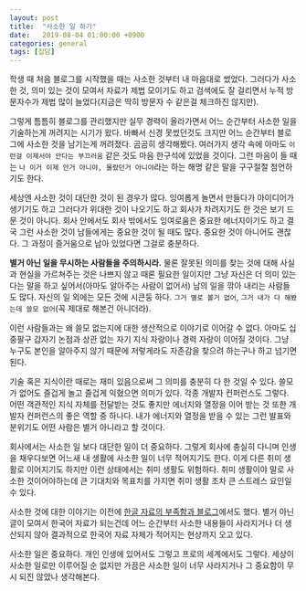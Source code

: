 ```yaml
---
layout: post
title:  "사소한 일 하기"
date:   2019-08-04 01:00:00 +0900
categories: general
tags: [잡담]
---
```

학생 때 처음 블로그를 시작했을 때는 사소한 것부터 내 마음대로 썼었다.
그러다가 사소한 것, 의미 있는 것이 모여서 자료가 제법 모이기도 하고 검색에도 잘 걸리면서 누적 방문자수가 제법 많이 늘었다(지금은 딱히 방문자 수 같은걸 체크하진 않지만).

그렇게 틈틈히 블로그를 관리했지만 실무 경력이 올라가면서 어느 순간부터 사소한 일을 기술하는게 꺼려지는 시기가 왔다.
바빠서 신경 못썼던것도 크지만 어느 순간부터 블로그에 사소한 것을 남기는게 꺼려졌다. 곰곰히 생각해봤다.
여러가지 생각 속에 아마도 `이런걸 이제서야 안다는 부끄러움` 같은 것도 마음 한구석에 있었을 것이다.
그런 마음이 들 때는 `나 이거 이제 안거 아니야, 몰랐던거 아니야`라는 하는 해명 같은 말을 구구절절 첨언하기도 한다.

세상엔 사소한 것이 대단한 것이 된 경우가 많다. 잉여롭게 놀면서 만들다가 아이디어가 생기기도 하고 그러다가 위대한 것이 나오기도 하고 회사가 차려지기도 한 것은 보기 드문 것이 아니다.
회사 안에서도 회사 밖에서도 잉여로움은 중요한 에너지이기도 하고 결국 그런 사소한 것이 남들에게는 중요한 것이 될 때도 많다.
중요한 것이 아니어도 괜찮다. 그 과정이 즐거움으로 남아 있었다면 그걸로 충분하다.

**별거 아닌 일을 무시하는 사람들을 주의하시라.**
물론 잘못된 의미를 찾는 것에 대해 사실과 현실을 가르쳐주는 것은 나쁘지 않고 때론 필요한 일이지만
그냥 자신은 더 의미 있는 다는 말을 하고 싶어서(아마도 알아주는 사람이 없어서) 남의 일을 깎아 내리는 사람들도 많다. 자신의 일 외에는 모든 것에 시큰둥 하다. `그거 별로 볼거 없어`, `그거 내가 다 해봤는데 쓸모 없어`(꼭 제대로 해본건 아니더라).

이런 사람들과는 왜 쓸모 없는지에 대한 생산적으로 이야기로 이어갈 수 없다. 아마도 십중팔구 갑자기 논점과 상관 없는 자기 지식 자랑이나 경력 자랑이 이어질 것이다.
그냥 누구도 본인을 알아주지 않기 때문에 저렇게라도 자존감을 찾으려 하는구나 하고 넘기면 된다.

기술 혹은 지식이란 때로는 재미 있음으로써 그 의미를 충분히 다 한 것일 수 있다. 쓸모가 없어도 즐겁게 놀고 즐겁게 익혔으면 의미가 있다.
각종 개발자 컨퍼런스도 그렇다. 어떤 객관적인 지식 자체를 전달받는 것도 좋지만 에너지와 열정을 이어 받는 것 또한 개발자 컨퍼런스의 좋은 역할 중 하나다.
내가 에너지와 열정을 받을 수 있는 그런 발표와 분위기도 어떤 사람은 별거 아니라고 할 것이다.

회사에서는 사소한 일 보다 대단한 일이 더 중요하다.
그렇게 회사에 충실히 다니며 인생을 채우다보면 어느새 내 생활에 사소한 일이 너무 적어지기도 한다. 이게 다른 취미 생활로 이어지기도 하지만 이런 상태에서는 취미 생활도 위험하다. 취미 생활이야 말로 사소한 것이어야하는데 큰 기대치와 목표치를 가지면 취미 생활 조차 큰 스트레스 요인일 수 있다.

사소한 것에 대한 이야기는 이전에 [한글 자료의 부족함과 블로그](/2019-03-20-korean-materials-and-blog)에서도 했다. 별거 아닌 글이 모여서 한국어 자료가 되는건데 어느 순간부터 사소한 내용들이 사라지거나 더 생산되지 않아 결과적으로 한국어 자료 자체가 적어지는 현상까지 오고 있다.

사소한 일은 중요하다. 개인 인생에 있어서도 그렇고 프로의 세계에서도 그렇다. 세상이 사소한 일로만 이루어질 순 없지만 가끔은 사소한 일이 너무 사라지거나 그 중요함이 무시 되진 않았나 생각해본다.
